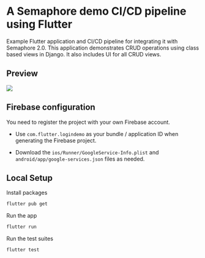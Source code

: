 # A Semaphore demo CI/CD pipeline using Flutter


Example Flutter application and CI/CD pipeline for integrating it with Semaphore 2.0. This application demonstrates CRUD operations using class based views in Django. It also includes UI for all CRUD views.

## Preview

![](screenshots/flutter-login-demo.png)

## Firebase configuration

You need to register the project with your own Firebase account.

- Use `com.flutter.logindemo` as your bundle / application ID when generating the Firebase project.

- Download the `ios/Runner/GoogleService-Info.plist` and `android/app/google-services.json` files as needed.

## Local Setup

Install packages
```bash
flutter pub get
```

Run the app
```bash
flutter run
```

Run the test suites
```bash
flutter test
```
